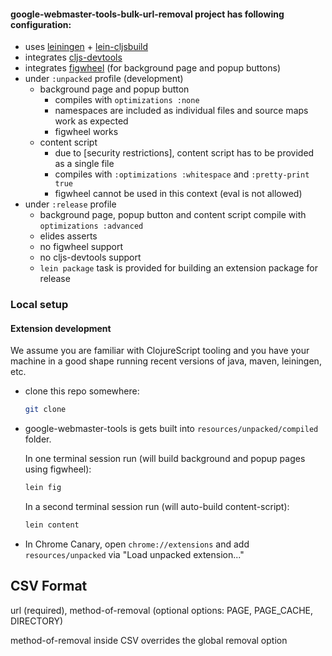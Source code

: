 #### **google-webmaster-tools-bulk-url-removal** project has following configuration:
  * uses [leiningen](http://leiningen.org) + [lein-cljsbuild](https://github.com/emezeske/lein-cljsbuild)
  * integrates [cljs-devtools](https://github.com/binaryage/cljs-devtools)
  * integrates [figwheel](https://github.com/bhauman/lein-figwheel) (for background page and popup buttons)
  * under `:unpacked` profile (development)
    * background page and popup button
      * compiles with `optimizations :none`
      * namespaces are included as individual files and source maps work as expected
      * figwheel works
    * content script
      * due to [security restrictions], content script has to be provided as a single file
      * compiles with `:optimizations :whitespace` and `:pretty-print true`
      * figwheel cannot be used in this context (eval is not allowed)
  * under `:release` profile
    * background page, popup button and content script compile with `optimizations :advanced`
    * elides asserts
    * no figwheel support
    * no cljs-devtools support
    * `lein package` task is provided for building an extension package for release

### Local setup

#### Extension development

We assume you are familiar with ClojureScript tooling and you have your machine in a good shape running recent versions of
java, maven, leiningen, etc.

  * clone this repo somewhere:
    ```bash
    git clone
    ```
  * google-webmaster-tools is gets built into `resources/unpacked/compiled` folder.

    In one terminal session run (will build background and popup pages using figwheel):
    ```bash
    lein fig
    ```
    In a second terminal session run (will auto-build content-script):
    ```bash
    lein content
    ```
  * In Chrome Canary, open `chrome://extensions` and add `resources/unpacked` via "Load unpacked extension..."


## CSV Format
url (required), method-of-removal (optional options: PAGE, PAGE_CACHE, DIRECTORY)

method-of-removal inside CSV overrides the global removal option

